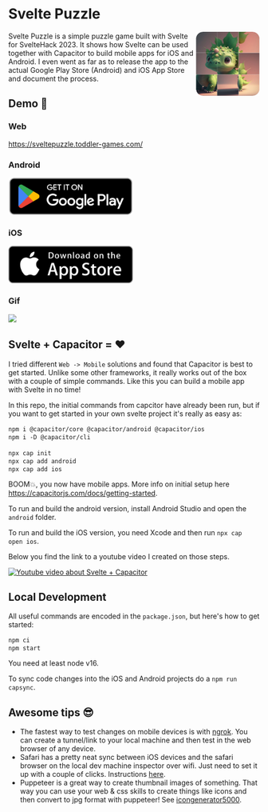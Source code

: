 # Svelte Puzzle

<img src="./artwork/readme-assets/app-icon.rounded.256.png" align="right"
     alt="Svelte Puzzle Logo" width="128" height="128">

Svelte Puzzle is a simple puzzle game built with Svelte for SvelteHack 2023. It shows how Svelte can be used together with Capacitor to build mobile apps for iOS and Android. I even went as far as to release the app to the actual Google Play Store (Android) and iOS App Store and document the process.

## Demo 🚀

### Web

https://sveltepuzzle.toddler-games.com/

### Android

<a href="https://play.google.com/store/apps/details?id=com.toddlergames.sveltepuzzle">
  <img src="./artwork/readme-assets/badge-android.png" width="250">
</a>

### iOS

<a href="https://apps.apple.com/app/svelte-puzzle/id6447557105">
  <img src="./artwork/readme-assets/badge-ios.png" width="250">
</a>

### Gif

![](./artwork/readme-assets/trailer.v2.gif)

## Svelte + Capacitor = ❤️

I tried different `Web -> Mobile` solutions and found that Capacitor is best to get started. Unlike some other frameworks, it really works out of the box with a couple of simple commands. Like this you can build a mobile app with Svelte in no time!

In this repo, the initial commands from capcitor have already been run, but if you want to get started in your own svelte project it's really as easy as:

```
npm i @capacitor/core @capacitor/android @capacitor/ios
npm i -D @capacitor/cli

npx cap init
npx cap add android
npx cap add ios
```

BOOM💥, you now have mobile apps. More info on initial setup here https://capacitorjs.com/docs/getting-started.

To run and build the android version, install Android Studio and open the `android` folder.

To run and build the iOS version, you need Xcode and then run `npx cap open ios`.

Below you find the link to a youtube video I created on those steps.

[![Youtube video about Svelte + Capacitor](https://img.youtube.com/vi/rlNms8xoLXo/0.jpg)](https://www.youtube.com/watch?v=rlNms8xoLXo)

## Local Development

All useful commands are encoded in the `package.json`, but here's how to get started:

```
npm ci
npm start
```

You need at least node v16.

To sync code changes into the iOS and Android projects do a `npm run capsync`.

## Awesome tips 😎

- The fastest way to test changes on mobile devices is with [ngrok](https://ngrok.com/). You can create a tunnel/link to your local machine and then test in the web browser of any device.
- Safari has a pretty neat sync between iOS devices and the safari browser on the local dev machine inspector over wifi. Just need to set it up with a couple of clicks. Instructions [here](https://www.youtube.com/watch?v=o4ZmD7asfpQ).
- Puppeteer is a great way to create thumbnail images of something. That way you can use your web & css skills to create things like icons and then convert to jpg format with puppeteer! See [icongenerator5000](./generators/icongenerator5000.ts).
